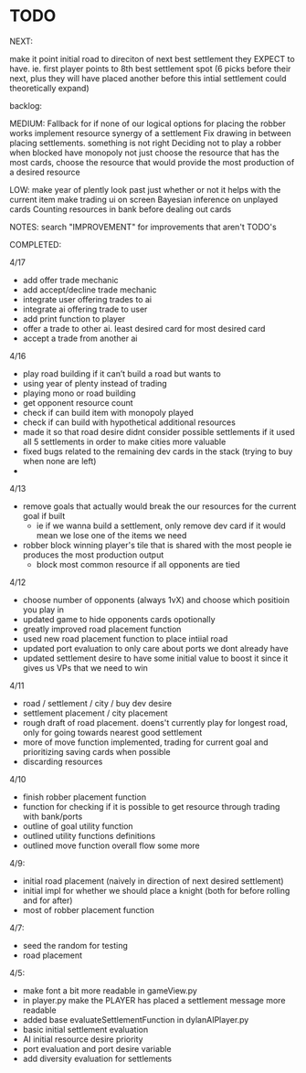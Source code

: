 # TODO
NEXT:




make it point initial road to direciton of next best settlement they EXPECT to have. ie. first player points to 8th best settlement spot (6 picks before their next, plus they will have placed another before this intial settlement could theoretically expand)

backlog:

MEDIUM: 
Fallback for if none of our logical options for placing the robber works
implement resource synergy of a settlement
Fix drawing in between placing settlements. something is not right
Deciding not to play a robber when blocked
have monopoly not just choose the resource that has the most cards, choose the resource that would provide the most production of a desired resource

LOW:
make year of plently look past just whether or not it helps with the current item
make trading ui on screen
Bayesian inference on unplayed cards
Counting resources in bank before dealing out cards

NOTES:
search "IMPROVEMENT" for improvements that aren't TODO's

COMPLETED:

4/17
- add offer trade mechanic
- add accept/decline trade mechanic
- integrate user offering trades to ai
- integrate ai offering trade to user
- add print function to player
- offer a trade to other ai. least desired card for most desired card
- accept a trade from another ai

4/16
- play road building if it can’t build a road but wants to
- using year of plenty instead of trading
- playing mono or road building
- get opponent resource count
- check if can build item with monopoly played
- check if can build with hypothetical additional resources
- made it so that road desire didnt consider possible settlements if it used all 5 settlements in order to make cities more valuable
- fixed bugs related to the remaining dev cards in the stack (trying to buy when none are left)
- 


4/13
- remove goals that actually would break the our resources for the current goal if built
    - ie if we wanna build a settlement, only remove dev card if it would mean we lose one of the items we need
- robber block winning player's tile that is shared with the most people ie produces the most production output 
    - block most common resource if all opponents are tied

4/12
- choose number of opponents (always 1vX) and choose which positioin you play in
- updated game to hide opponents cards opotionally
- greatly improved road placement function
- used new road placement function to place intiial road
- updated port evaluation to only care about ports we dont already have
- updated settlement desire to have some initial value to boost it since it gives us VPs that we need to win


4/11
- road / settlement / city / buy dev desire
- settlement placement / city placement
- rough draft of road placement. doens't currently play for longest road, only for going towards nearest good settlement
- more of move function implemented, trading for current goal and prioritizing saving cards when possible
- discarding resources

4/10
- finish robber placement function
- function for checking if it is possible to get resource through trading with bank/ports
- outline of goal utility function
- outlined utility functions definitions
- outlined move function overall flow some more


4/9:
- initial road placement (naively in direction of next desired settlement)
- initial impl for whether we should place a knight (both for before rolling and for after)
- most of robber placement function

4/7:
- seed the random for testing
- road placement

4/5:
- make font a bit more readable in gameView.py
- in player.py make the PLAYER has placed a settlement message more readable
- added base evaluateSettlementFunction in dylanAIPlayer.py
- basic initial settlement evaluation
- AI initial resource desire priority
- port evaluation and port desire variable
- add diversity evaluation for settlements



